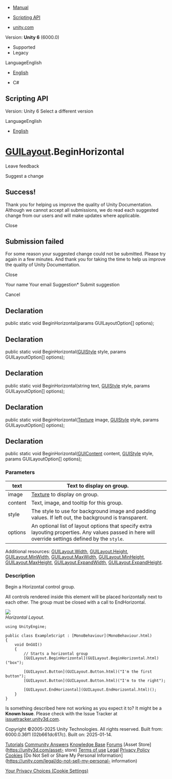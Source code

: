 [ ]()

  * [Manual](../Manual/index.html)
  * [Scripting API](../ScriptReference/index.html)

  * [unity.com](https://unity.com/)

Version: **Unity 6** (6000.0)

  * Supported
  * Legacy

LanguageEnglish

  * [English]()

  * C#

[ ](https://docs.unity3d.com)

## Scripting API

Version: Unity 6 Select a different version

LanguageEnglish

  * [English]()

#  [GUILayout](GUILayout.html).BeginHorizontal

Leave feedback

Suggest a change

## Success!

Thank you for helping us improve the quality of Unity Documentation. Although
we cannot accept all submissions, we do read each suggested change from our
users and will make updates where applicable.

Close

## Submission failed

For some reason your suggested change could not be submitted. Please <a>try
again</a> in a few minutes. And thank you for taking the time to help us
improve the quality of Unity Documentation.

Close

Your name Your email Suggestion* Submit suggestion

Cancel

[ ]()

## Declaration

public static void BeginHorizontal(params GUILayoutOption[] options);

## Declaration

public static void BeginHorizontal([GUIStyle](GUIStyle.html) style, params
GUILayoutOption[] options);

## Declaration

public static void BeginHorizontal(string text, [GUIStyle](GUIStyle.html)
style, params GUILayoutOption[] options);

## Declaration

public static void BeginHorizontal([Texture](Texture.html) image,
[GUIStyle](GUIStyle.html) style, params GUILayoutOption[] options);

## Declaration

public static void BeginHorizontal([GUIContent](GUIContent.html) content,
[GUIStyle](GUIStyle.html) style, params GUILayoutOption[] options);

### Parameters

text | Text to display on group.  
---|---  
image |  [Texture](Texture.html) to display on group.  
content | Text, image, and tooltip for this group.  
style | The style to use for background image and padding values. If left out, the background is transparent.  
options | An optional list of layout options that specify extra layouting properties. Any values passed in here will override settings defined by the `style`.  
Additional resources: [GUILayout.Width](GUILayout.Width.html),
[GUILayout.Height](GUILayout.Height.html),
[GUILayout.MinWidth](GUILayout.MinWidth.html),
[GUILayout.MaxWidth](GUILayout.MaxWidth.html),
[GUILayout.MinHeight](GUILayout.MinHeight.html),
[GUILayout.MaxHeight](GUILayout.MaxHeight.html),
[GUILayout.ExpandWidth](GUILayout.ExpandWidth.html),
[GUILayout.ExpandHeight](GUILayout.ExpandHeight.html).  
  
### Description

Begin a Horizontal control group.

All controls rendered inside this element will be placed horizontally next to
each other. The group must be closed with a call to EndHorizontal.  
  
![](../StaticFiles/ScriptRefImages/GUILayoutHorizontal.png)  
_Horizontal Layout._

    
    
    using UnityEngine;  
      
    public class ExampleScript : [MonoBehaviour](MonoBehaviour.html)
    {
        void OnGUI()
        {
            // Starts a horizontal group
            [GUILayout.BeginHorizontal](GUILayout.BeginHorizontal.html)("box");  
      
            [GUILayout.Button](GUILayout.Button.html)("I'm the first button");
            [GUILayout.Button](GUILayout.Button.html)("I'm to the right");  
      
            [GUILayout.EndHorizontal](GUILayout.EndHorizontal.html)();
        }
    }
    

Is something described here not working as you expect it to? It might be a
**Known Issue**. Please check with the Issue Tracker at
[issuetracker.unity3d.com](https://issuetracker.unity3d.com).

Copyright ©2005-2025 Unity Technologies. All rights reserved. Built from:
6000.0.36f1 (02b661dc617c). Built on: 2025-01-14.

[Tutorials](https://unity3d.com/learn) [Community
Answers](https://answers.unity3d.com) [Knowledge
Base](https://support.unity3d.com/hc/en-us)
[Forums](https://forum.unity3d.com) [Asset Store](https://unity3d.com/asset-
store) [Terms of use](https://docs.unity3d.com/Manual/TermsOfUse.html)
[Legal](https://unity.com/legal) [Privacy
Policy](https://unity.com/legal/privacy-policy)
[Cookies](https://unity.com/legal/cookie-policy) [Do Not Sell or Share My
Personal Information](https://unity.com/legal/do-not-sell-my-personal-
information)

[Your Privacy Choices (Cookie Settings)](javascript:void\(0\);)

